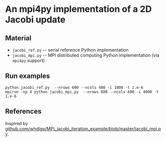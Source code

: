 # An mpi4py implementation of a 2D Jacobi update

## Material

* `jacobi_ref.py` -- serial reference Python implementation
* `jacobi_mpi.py` -- MPI distributed computing Python implementation (via `mpi4py` support)

## Run examples

```
python jacobi_ref.py  --nrows 600 --ncols 400 -i 1000 -t 1.e-6
mpirun -np 4 python jacobi_mpi.py  --nrows 600 --ncols 600 -i 4000 -t 1.e-6
```

## References

Inspired by [github.com/whdlgp/MPI_jacobi_iteration_example/blob/master/jacobi_mpi.py](https://github.com/whdlgp/MPI_jacobi_iteration_example/blob/master/jacobi_mpi.py).